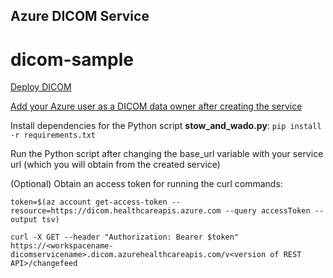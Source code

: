 ## Azure DICOM Service 
# dicom-sample

[Deploy DICOM](https://learn.microsoft.com/en-us/azure/healthcare-apis/dicom/deploy-dicom-services-in-azure)

[Add your Azure user as a DICOM data owner after creating the service](https://learn.microsoft.com/en-us/azure/healthcare-apis/configure-azure-rbac#assign-roles-for-the-dicom-service)


Install dependencies for the Python script **stow_and_wado.py**:
`pip install -r requirements.txt` 

Run the Python script after changing the base_url variable with your service url (which you will obtain from the created service)

(Optional) Obtain an access token for running the curl commands:

`token=$(az account get-access-token --resource=https://dicom.healthcareapis.azure.com --query accessToken --output tsv)`

`curl -X GET --header "Authorization: Bearer $token"  https://<workspacename-dicomservicename>.dicom.azurehealthcareapis.com/v<version of REST API>/changefeed`


